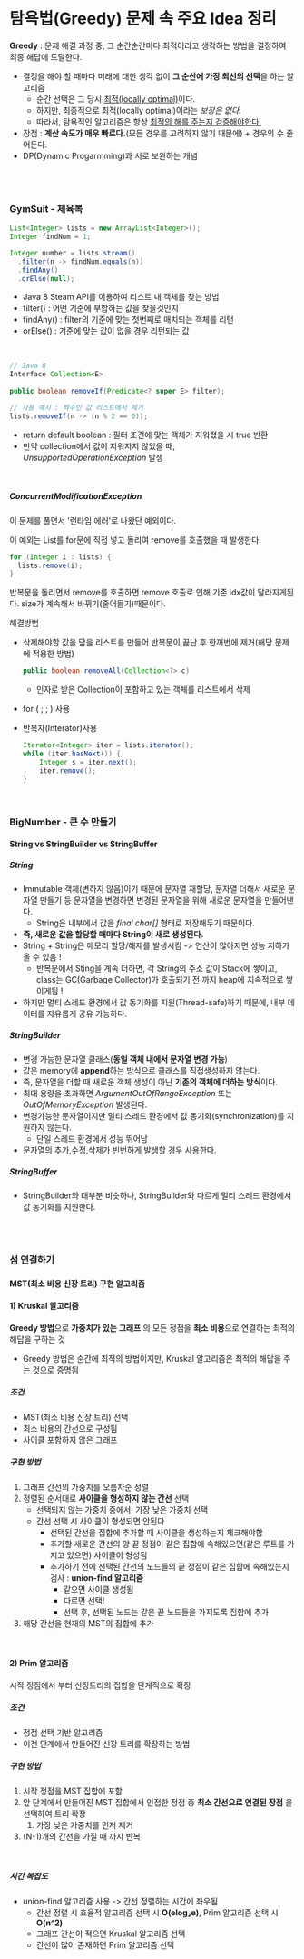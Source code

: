 

# 탐욕법(Greedy) 문제 속 주요 Idea 정리

**Greedy** : 문제 해결 과정 중, 그 순간순간마다 최적이라고 생각하는 방법을 결정하여 최종 해답에 도달한다.
* 결정을 해야 할 때마다 미래에 대한 생각 없이 **그 순산에 가장 최선의 선택**을 하는 알고리즘
  * 순간 선택은 그 당시 <u>최적(locally optimal)</u>이다.
  * 하지만, 최종적으로 최적(locally optimal)이라는 *보장은 없다.*
  * 따라서, 탐욕적인 알고리즘은 항상 <u>최적의 해를 주는지 검증해야한다.</u>
* 장점 : **계산 속도가 매우 빠르다.**(모든 경우를 고려하지 않기 때문에) + 경우의 수 줄어든다.
* DP(Dynamic Progarmming)과 서로 보완하는 개념



<br>

<br>

### GymSuit - 체육복

```java
List<Integer> lists = new ArrayList<Integer>();
Integer findNum = 1;

Integer number = lists.stream()
  .filter(n -> findNum.equals(n))
  .findAny()
  .orElse(null);
```

* Java 8 Steam API를 이용하여 리스트 내 객체를 찾는 방법
* filter() : 어떤 기준에 부합하는 값을 찾을것인지
* findAny() : filter의 기준에 맞는 첫번째로 매치되는 객체를 리턴
* orElse() : 기준에 맞는 값이 없을 경우 리턴되는 값

<br>

```java
// Java 8
Interface Collection<E>
  
public boolean removeIf(Predicate<? super E> filter);

// 사용 예시 : 짝수인 값 리스트에서 제거
lists.removeIf(n -> (n % 2 == 0));
```

* return default boolean : 필터 조건에 맞는 객체가 지워졌을 시 true 반환
* 만약 collection에서 값이 지워지지 않았을 때, *UnsupportedOperationException* 발생

<br>

##### ConcurrentModificationException 

이 문제를 풀면서 '런타임 에러'로 나왔단 예외이다.

이 예외는 List를 for문에 직접 넣고 돌리여 remove를 호출했을 때 발생한다.

```java
for (Integer i : lists) {
  lists.remove(i);
}
```

반복문을 돌리면서 remove를 호출하면 remove 호출로 인해 기존 idx값이 달라지게된다. size가 계속해서 바뀌기(줄어들기)때문이다.

해결방법

* 삭제해야할 값을 담을 리스트를 만들어 반복문이 끝난 후 한꺼번에 제거(해당 문제에 적용한 방법)

  ```java
  public boolean removeAll(Collection<?> c)
  ```

  * 인자로 받은 Collection이 포함하고 있는 객체를 리스트에서 삭제

* for ( ; ; ) 사용

* 반복자(Interator)사용

  ```java
  Iterator<Integer> iter = lists.iterator();
  while (iter.hasNext()) {
      Integer s = iter.next();
      iter.remove();
  }
  ```

  
  
  <br>

### BigNumber - 큰 수 만들기

#### String vs StringBuilder vs StringBuffer

##### String

* Immutable 객체(변하지 않음)이기 때문에 문자열 재할당, 문자열 더해서 새로운 문자열 만들기 등 문자열을 변경하면 변경된 문자열을 위해 새로운 문자열을 만들어낸다. 
  * String은 내부에서 값을 *final char[]* 형태로 저장해두기 때문이다.
* **즉, 새로운 값을 할당할 때마다 String이 새로 생성된다.**
* String + String은 메모리 할당/해제를 발생시킴 -> 연산이 많아지면 성능 저하가 올 수 있음 !
  * 반복문에서 Sting을 계속 더하면, 각 String의 주소 값이 Stack에 쌓이고, class는 GC(Garbage Collector)가 호출되기 전 까지 heap에 지속적으로 쌓이게됨 !
* 하지만 멀티 스레드 환경에서 값 동기화를 지원(Thread-safe)하기 때문에, 내부 데이터를 자유롭게 공유 가능하다.

##### StringBuilder

* 변경 가능한 문자열 클래스(**동일 객체 내에서 문자열 변경 가능**)
* 값은 memory에 **append**하는 방식으로 클래스를 직접생성하지 않는다.
* 즉, 문자열을 더할 때 새로운 객체 생성이 아닌 **기존의 객체에 더하는 방식**이다.
* 최대 용량을 초과하면 *ArgumentOutOfRangeException* 또는 *OutOfMemoryException* 발생된다.
* 변경가능한 문자열이지만 멀티 스레드 환경에서 값 동기화(synchronization)를 지원하지 않는다.
  * 단일 스레드 환경에서 성능 뛰어남
* 문자열의 추가,수정,삭제가 빈번하게 발생할 경우 사용한다.

##### StringBuffer

* StringBuilder와 대부분 비슷하나, StringBuilder와 다르게  멀티 스레드 환경에서 값 동기화를 지원한다.

<br><br>

### 섬 연결하기

#### MST(최소 비용 신장 트리) 구현 알고리즘

#### 1) Kruskal 알고리즘

**Greedy 방법**으로 **가중치가 있는 그래프**  의 모든 정점을 **최소 비용**으로 연결하는 최적의 해답을 구하는 것

* Greedy 방법은 순간에 최적의 방법이지만, Kruskal 알고리즘은 최적의 해답을 주는 것으로 증명됨



##### 조건

* MST(최소 비용 신장 트리) 선택
* 최소 비용의 간선으로 구성됨
* 사이클 포함하지 않은 그래프



##### 구현 방법

1. 그래프 간선의 가중치를 오름차순 정렬
2. 정렬된 순서대로 **사이클을 형성하지 않는 간선**  선택
   * 선택되지 않는 가중치 중에서, 가장 낮은 가중치 선택
   * 간선 선택 시 사이클이 형성되면 안된다
     * 선택된 간선을 집합에 추가할 때 사이클을 생성하는지 체크해야함
     * 추가할 새로운 간선의 양 끝 정점이 같은 집합에 속해있으면(같은 루트를 가지고 있으면) 사이클이 형성됨
     * 추가하기 전에 선택된 간선의 노드들의 끝 정점이 같은 집합에 속해있는지 검사 : **union-find 알고리즘** 
       * 같으면 사이클 생성됨
       * 다르면 선택!
       * 선택 후, 선택된 노드는 같은 끝 노드들을 가지도록 집합에 추가
3.  해당 간선을 현재의 MST의 집합에 추가





<br>

#### 2) Prim 알고리즘

시작 정점에서 부터 신장트리의 집합을 단계적으로 확장



##### 조건

* 정점 선택 기반 알고리즘
* 이전 단계에서 만들어진 신장 트리를 확장하는 방법



##### 구현 방법

1. 시작 정점을 MST 집합에 포함
2. 앞 단계에서 만들어진 MST 집합에서 인접한 정점 중 **최소 간선으로 연결된 장점** 을 선택하여 트리 확장
   1. 가장 낮은 가중치를 먼저 제거
3. (N-1)개의 간선을 가질 때 까지 반복



<br>

##### 시간 복잡도

* union-find 알고리즘 사용 -> 간선 정렬하는 시간에 좌우됨
  * 간선 정렬 시 효율적 알고리즘 선택 시 **O(elog₂e)**, Prim 알고리즘 선택 시 **O(n^2)**
  * 그래프 간선이 적으면 Kruskal 알고리즘 선택
  * 간선이 많이 존재하면 Prim 알고리즘 선택 
